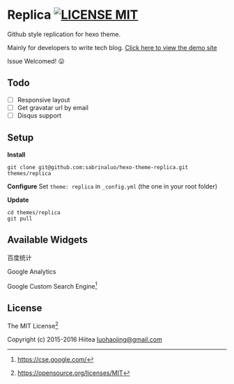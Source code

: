 # Replica [![LICENSE MIT](https://img.shields.io/badge/LICENSE-MIT-blue.svg)](https://opensource.org/licenses/MIT)
Github style replication for hexo theme. 

Mainly for developers to write tech blog.  [Click here to view the demo site](http://sabrinaluo.com/tech)

Issue Welcomed! :stuck_out_tongue:

## Todo
- [ ] Responsive layout
- [ ] Get gravatar url by email
- [ ] Disqus support

## Setup
**Install**
```
git clone git@github.com:sabrinaluo/hexo-theme-replica.git themes/replica
```
**Configure**
Set `theme: replica` in `_config.yml` (the one in your root folder)

**Update**
```
cd themes/replica
git pull
```

## Available Widgets
百度统计

Google Analytics

Google Custom Search Engine[^1]

## License
The MIT License[^2]

Copyright (c) 2015-2016 Hiitea <luohaojing@gmail.com>

[^1]: https://cse.google.com/
[^2]: https://opensource.org/licenses/MIT
